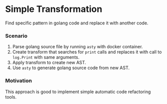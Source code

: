 # Simple Transformation

Find specific pattern in golang code and replace it with another code.

### Scenario

1. Parse golang source file by running `asty` with docker container.
2. Create transform that searches for `print` calls and replaces it with call to `log.Print` with same arguments.
3. Apply transform to create new AST.
4. Use `asty` to generate golang source code from new AST.

### Motivation

This approach is good to implement simple automatic code refactoring tools.